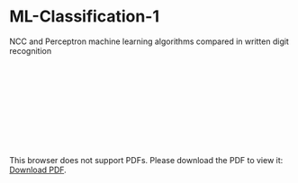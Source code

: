 # ML-Classification-1
NCC and Perceptron machine learning algorithms compared in written digit recognition

<object data="compare_digit_1.pdf" type="application/pdf" width="400px" height="400px">
    <embed src="compare_digit_1.pdf">
        <p>This browser does not support PDFs. Please download the PDF to view it: <a href="compare_digit_1.pdf">Download PDF</a>.</p>
    </embed>
</object>
